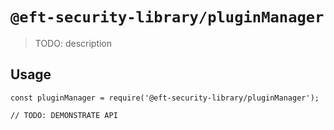 # `@eft-security-library/pluginManager`

> TODO: description

## Usage

```
const pluginManager = require('@eft-security-library/pluginManager');

// TODO: DEMONSTRATE API
```
